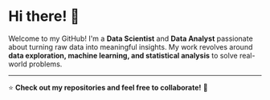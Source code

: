 # Hi there! 👋

Welcome to my GitHub! I'm a **Data Scientist** and **Data Analyst** passionate about turning raw data into meaningful insights. My work revolves around **data exploration, machine learning, and statistical analysis** to solve real-world problems.

----

⭐ **Check out my repositories and feel free to collaborate!** 🚀  
